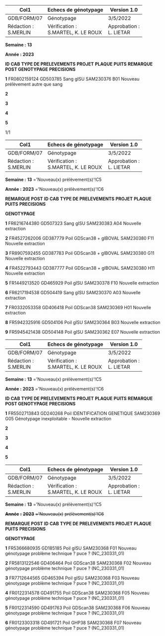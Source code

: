 |Col1|Echecs de génotypage|Version 1.0|
|---|---|---|
|GDB/FORM/07|Génotypage|3/5/2022|
|Rédaction :<br>S.MERLIN|Vérification :<br>S.MARTEL, K. LE ROUX|Approbation :<br>L. LIETAR|


**Semaine :** **13**

**Année :** **2023**

**ID** **CAB** **TYPE DE PRELEVEMENTS** **PROJET** **PLAQUE** **PUITS** **REMARQUE POST GENOTYPAGE** **PRECISIONS**

**1** FR0802159124 GD503785 Sang gISU SAM230376 B01 Nouveau prélèvement autre que sang

**2**

**3**

**4**

**5**

1/1

|Col1|Echecs de génotypage|Version 1.0|
|---|---|---|
|GDB/FORM/07|Génotypage|3/5/2022|
|Rédaction :<br>S.MERLIN|Vérification :<br>S.MARTEL, K. LE ROUX|Approbation :<br>L. LIETAR|


**Semaine :** **13** ='Nouveau(x) prélèvement(s)'!C5

**Année :** **2023** ='Nouveau(x) prélèvement(s)'!C6



**REMARQUE POST**
**ID** **CAB** **TYPE DE PRELEVEMENTS** **PROJET** **PLAQUE** **PUITS** **PRECISIONS**

**GENOTYPAGE**


**1** FR6216744380 GD507323 Sang gISU SAM230383 A04 Nouvelle extraction

**2** FR4527262006 GD387779 Poil GDScan38 + gIBOVAL SAM230380 F11 Nouvelle extraction

**3** FR8907592455 GD387783 Poil GDScan38 + gIBOVAL SAM230380 G11 Nouvelle extraction

**4** FR4522793443 GD387777 Poil GDScan38 + gIBOVAL SAM230380 H11 Nouvelle extraction

**5** FR1449213520 GD465929 Poil gISU SAM230378 F10 Nouvelle extraction

**6** FR6217194538 GD504419 Sang gISU SAM230370 A03 Nouvelle extraction

**7** FR0332053358 GD406418 Poil GDScan38 SAM230369 H01 Nouvelle extraction

**8** FR5942325916 GD504106 Poil gISU SAM230364 B03 Nouvelle extraction

**9** FR5945421438 GD504148 Poil gISU SAM230362 E07 Nouvelle extraction

|Col1|Echecs de génotypage|Version 1.0|
|---|---|---|
|GDB/FORM/07|Génotypage|3/5/2022|
|Rédaction :<br>S.MERLIN|Vérification :<br>S.MARTEL, K. LE ROUX|Approbation :<br>L. LIETAR|


**Semaine :** **13** ='Nouveau(x) prélèvement(s)'!C5

**Année :** **2023** ='Nouveau(x) prélèvement(s)'!C6



**ID** **CAB** **TYPE DE PRELEVEMENTS** **PROJET** **PLAQUE** **PUITS** **REMARQUE POST GENOTYPAGE** **PRECISIONS**

**1** FR5502713843 GD240268 Poil IDENTIFICATION GENETIQUE SAM230369 G05 Génotypage inexploitable - Nouvelle extraction

**2**

**3**

**4**

**5**

|Col1|Echecs de génotypage|Version 1.0|
|---|---|---|
|GDB/FORM/07|Génotypage|3/5/2022|
|Rédaction :<br>S.MERLIN|Vérification :<br>S.MARTEL, K. LE ROUX|Approbation :<br>L. LIETAR|


**Semaine :** **13** ='Nouveau(x) prélèvement(s)'!C5

~~**Année**~~ ~~**:**~~ ~~**2023**~~ ~~='Nouveau(x)~~ ~~prélèvement(s)'!C6~~



**REMARQUE POST**
**ID** **CAB** **TYPE DE PRELEVEMENTS** **PROJET** **PLAQUE** **PUITS** **PRECISIONS**

**GENOTYPAGE**


**1** FR5366680935 GD185185 Poil gISU SAM230368 F01 Nouveau génotypage problème technique ? puce ? (NC_230331_01)

**2** FR5813122546 GD406464 Poil GDScan38 SAM230368 F02 Nouveau génotypage problème technique ? puce ? (NC_230331_01)

**3** FR7712644565 GD465394 Poil gISU SAM230368 F03 Nouveau génotypage problème technique ? puce ? (NC_230331_01)

**4** FR0122314578 GD491755 Poil GDScan38 SAM230368 F05 Nouveau génotypage problème technique ? puce ? (NC_230331_01)

**5** FR0122314590 GD491763 Poil GDScan38 SAM230368 F06 Nouveau génotypage problème technique ? puce ? (NC_230331_01)

**6** FR0123303318 GD491721 Poil GHP38 SAM230368 F07 Nouveau génotypage problème technique ? puce ? (NC_230331_01)

